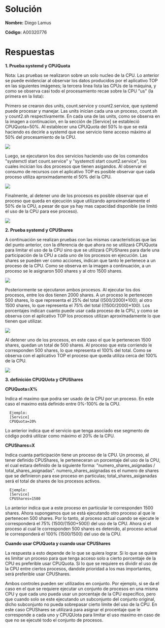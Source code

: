 # Solución

**Nombre:** Diego Lamus  

**Código:** A00320776

# Respuestas

**1. Prueba systemd y CPUQuota**

Nota: Las pruebas se realizaron sobre un solo nucleo de la CPU. Lo anterior se puede evidenciar al observar los datos producidos por el aplicativo TOP en las siguientes imágenes; la tercera linea lista las CPUs de la máquina, y como se observa casi todo el procesamiento recae sobre la CPU "us" (la primera en la lista):

Primero se crearon dos units, count.service y count2.service, que systemd puede procesar y manejar. Las units inician cada una un proceso, count.sh y count2.sh respectivamente. En cada una de las units, como se observa en la imagen a continuacion, en la sección de [Service] se estableció CPUQuota=50%. Al establecer una CPUQuota del 50% lo que se está haciendo es decirle a systemd que ese servicio tiene acceso máximo al 50% del procesamiento de la CPU.

  ![](https://github.com/diegolamus/so-exam2/blob/A00320776/Respuestas/A00320776/imagenes/Servicios.PNG)  

Luego, se ejecutaron los dos servicios haciendo uso de los comandos "systemctl start count.service" y "systemctl start count2.service", los cuales incician los dos procesos que tienen asigandos. Al observar el consumo de recursos con el aplicativo TOP es posible observar que cada proceso utiliza aproximadamente el 50% del la CPU.

![](https://github.com/diegolamus/so-exam2/blob/A00320776/Respuestas/A00320776/imagenes/dos%20procesos.PNG)  

Finalmente, al detener uno de los procesos es posible observar que el proceso que queda en ejecución sigue utilizando aproximandamente el 50% de la CPU, a pesar de que ya hay mas capacidad disponible (se limitó el uso de la CPU para ese proceso).

![](https://github.com/diegolamus/so-exam2/blob/A00320776/Respuestas/A00320776/imagenes/1%20proceso.PNG)  


**2. Prueba systemd y CPUShares**

A continuación se realizan pruebas con las mismas caracteristicas que las del punto anterior, con la diferencia de que ahora no se utilizará CPUQuota para limitar el uso de la CPU sino que se utilizará CPUShares para darle una participación de la CPU a cada uno de los procesos en ejecución. Las shares se pueden ver como acciones, indican que tanto le pertenece a un proceso de la CPU. Como se observa en la imagen a continuación, a un proceso se le asignaron 500 shares y al otro 1500 shares.

![](https://github.com/diegolamus/so-exam2/blob/A00320776/Respuestas/A00320776/imagenes/shares%20servicio.PNG)  

Posteriormente se ejecutaron ambos procesos. Al ejecutar los dos procesos, entre los dos tienen 2000 shares. A un proceso le pertenecen 500 shares, lo que representa el 25% del total ((500/2000)*100); al otro 1500 shares, lo que representa el 75% del total ((1500/2000)*100). Los porcentajes indican cuanto puede usar cada proceso de la CPU, y como se observa con el aplicativo TOP los procesos utilizan aproximadamente lo que tienen que utilizar. 

![](https://github.com/diegolamus/so-exam2/blob/A00320776/Respuestas/A00320776/imagenes/2%20cpu%20shares.PNG)  

Al detener uno de los procesos, en este caso el que le pertenecen 1500 shares, quedan un total de 500 shares. Al proceso que esta corriendo le corresponden 500 shares, lo que representa el 100% del total. Como se observa con el aplicativo TOP el proceso que queda utiliza cerca del 100% de la CPU.

![](https://github.com/diegolamus/so-exam2/blob/A00320776/Respuestas/A00320776/imagenes/1%20cpu%20shares.PNG)  


**3. definición CPUQUota y CPUShares**  

  **CPUQuota=X%**  
  
  Indica el maximo que podra ser usado de la CPU por un proceso. En este caso el maximo está definido entre  0%-100% de la CPU. 
  
      Ejemplo:
      [Service]
      CPUQuota=20%  
      
   
 Lo anterior indica que el servicio que tenga asociado ese segmento de código podrá utilizar como máximo el 20% de la CPU.

  **CPUShares=X**  
  
  Indica cuanta participación tiene un proceso de la CPU. Un proceso, al tener definido CPUShares, le perteneceran un porcentaje del uso de la CPU, el cual estara definido de la siguiente forma: "numero_shares_asignadas / total_shares_asignadas". numero_shares_asignadas es el numero de shares que se definieron para ese proceso en particulas; total_shares_asiganadas será el total de shares de los procesos activos.
  
      Ejemplo:
      [Service]
      CPUShares=1500
    
  Lo anterior indica que a este proceso en particular le corresponden 1500 shares. Ahora supongamos que se está ejecutando otro proceso al que le pertenecen 500 shares. Por lo tanto, al proceso actual cuando se ejecute le corresponderá  el 75% (1500/(1500+500)) del uso de la CPU. Ahora si el proceso al cual le corresponden 500 shares es detenido, al proceso actual le corresponderá el 100% (1500/1500) del uso de la CPU.
  
**Cuando usar CPUQuota y cuando usar CPUShares**

La respuesta a esto depende de lo que se quiera lograr. Si lo que se quiere es limitar un proceso para que tenga acceso solo a cierto porcentaje de la CPU es preferible usar CPUQuota. Si lo que se requiere  es dividir el uso de la CPU entre ciertos procesos, dandole prioridad a los mas importantes, será preferible usar CPUShares.

Ambos controles pueden ser utilizados en conjunto. Por ejemplo, si se da el caso en el que se requiere ejecutar un conjunto de procesos en una misma CPU y que cada uno pueda usar un porcentaje de la CPU específico, pero que cuando solo se este ejecutando un subconjunto del conjunto original, dicho subconjunto no pueda sobrepasar cierto límite del uso de la CPU. En este caso CPUShares se utilizará para asignar el procentaje que le corresponde a cada uno y CPUQUota para limitar el uso maximo en caso de que no se ejecuté todo el conjunto de procesos. 
  
  
